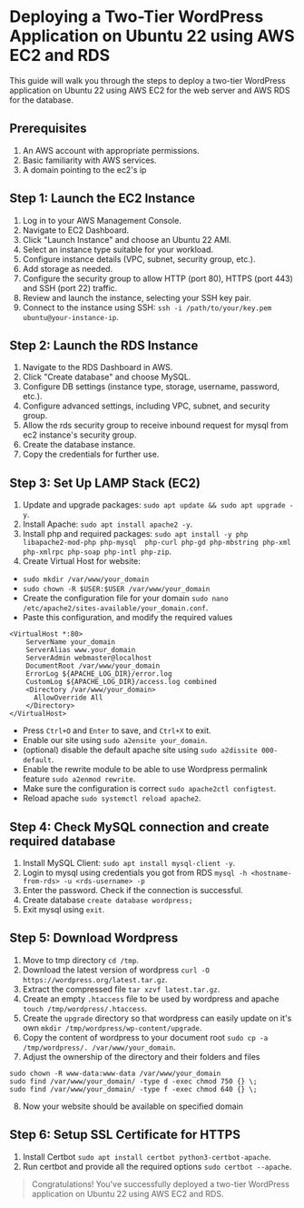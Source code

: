 # Deploying a Two-Tier WordPress Application on Ubuntu 22 using AWS EC2 and RDS

This guide will walk you through the steps to deploy a two-tier WordPress application on Ubuntu 22 using AWS EC2 for the web server and AWS RDS for the database.

## Prerequisites

1. An AWS account with appropriate permissions.
2. Basic familiarity with AWS services.
3. A domain pointing to the ec2's ip

## Step 1: Launch the EC2 Instance

1. Log in to your AWS Management Console.
2. Navigate to EC2 Dashboard.
3. Click "Launch Instance" and choose an Ubuntu 22 AMI.
4. Select an instance type suitable for your workload.
5. Configure instance details (VPC, subnet, security group, etc.).
6. Add storage as needed.
7. Configure the security group to allow HTTP (port 80), HTTPS (port 443) and SSH (port 22) traffic.
8. Review and launch the instance, selecting your SSH key pair.
9. Connect to the instance using SSH: `ssh -i /path/to/your/key.pem ubuntu@your-instance-ip`.

## Step 2: Launch the RDS Instance

1. Navigate to the RDS Dashboard in AWS.
2. Click "Create database" and choose MySQL.
3. Configure DB settings (instance type, storage, username, password, etc.).
4. Configure advanced settings, including VPC, subnet, and security group.
5. Allow the rds security group to receive inbound request for mysql from ec2 instance's security group.
6. Create the database instance.
7. Copy the credentials for further use.


## Step 3: Set Up LAMP Stack (EC2)

1. Update and upgrade packages: `sudo apt update && sudo apt upgrade -y`.
2. Install Apache: `sudo apt install apache2 -y`.
3. Install php and required packages: `sudo apt install -y php libapache2-mod-php php-mysql  php-curl php-gd php-mbstring php-xml php-xmlrpc php-soap php-intl php-zip`.
4. Create Virtual Host for website:
  - `sudo mkdir /var/www/your_domain`
  - `sudo chown -R $USER:$USER /var/www/your_domain`
  - Create the configuration file for your domain `sudo nano /etc/apache2/sites-available/your_domain.conf`.
  - Paste this configuration, and modify the required values
  ```
  <VirtualHost *:80>
      ServerName your_domain
      ServerAlias www.your_domain 
      ServerAdmin webmaster@localhost
      DocumentRoot /var/www/your_domain
      ErrorLog ${APACHE_LOG_DIR}/error.log
      CustomLog ${APACHE_LOG_DIR}/access.log combined
      <Directory /var/www/your_domain>
        AllowOverride All
      </Directory>
  </VirtualHost>
```
  - Press `Ctrl+O` and `Enter` to save, and `Ctrl+X` to exit.
  - Enable our site using `sudo a2ensite your_domain`.
  - (optional) disable the default apache site using `sudo a2dissite 000-default`.
  - Enable the rewrite module to be able to use Wordpress permalink feature `sudo a2enmod rewrite`.
  - Make sure the configuration is correct `sudo apache2ctl configtest`.
  - Reload apache `sudo systemctl reload apache2`.

## Step 4: Check MySQL connection and create required database

1. Install MySQL Client: `sudo apt install mysql-client -y`.
2. Login to mysql using credentials you got from RDS `mysql -h <hostname-from-rds> -u <rds-username> -p`
3. Enter the password. Check if the connection is successful.
4. Create database `create database wordpress;`
5. Exit mysql using `exit`.

## Step 5: Download Wordpress

1. Move to tmp directory `cd /tmp`.
2. Download the latest version of wordpress `curl -O https://wordpress.org/latest.tar.gz`.
3. Extract the compressed file `tar xzvf latest.tar.gz`.
4. Create an empty `.htaccess` file to be used by wordpress and apache `touch /tmp/wordpress/.htaccess`.
5. Create the `upgrade` directory so that wordpress can easily update on it's own `mkdir /tmp/wordpress/wp-content/upgrade`.
6. Copy the content of wordpress to your document root `sudo cp -a /tmp/wordpress/. /var/www/your_domain`.
7. Adjust the ownership of the directory and their folders and files
```
sudo chown -R www-data:www-data /var/www/your_domain
sudo find /var/www/your_domain/ -type d -exec chmod 750 {} \;
sudo find /var/www/your_domain/ -type f -exec chmod 640 {} \;
```
8. Now your website should be available on specified domain

## Step 6: Setup SSL Certificate for HTTPS

1. Install Certbot `sudo apt install certbot python3-certbot-apache`.
2. Run certbot and provide all the required options `sudo certbot --apache`.

> Congratulations! You've successfully deployed a two-tier WordPress application on Ubuntu 22 using AWS EC2 and RDS.
